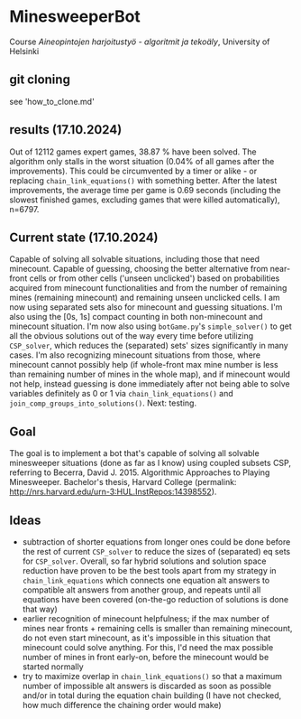 # MinesweeperBot
Course _Aineopintojen harjoitustyö - algoritmit ja tekoäly_, University of Helsinki

## git cloning

see 'how_to_clone.md'

## results (17.10.2024)
Out of 12112 games expert games, 38.87 % have been solved.
The algorithm only stalls in the worst situation (0.04% of all games after the improvements). This could be circumvented by a timer or alike - or replacing `chain_link_equations()` with something better.
After the latest improvements, the average time per game is 0.69 seconds (including the slowest finished games, excluding games that were killed automatically), n=6797.

## Current state (17.10.2024)

Capable of solving all solvable situations, including those that need minecount. 
Capable of guessing, choosing the better alternative from near-front cells or from other cells ('unseen unclicked') based on probabilities acquired from minecount functionalities and from the number of remaining mines (remaining minecount) and remaining unseen unclicked cells.
I am now using separated sets also for minecount and guessing situations. I'm also using the \[0s, 1s\] compact counting in both non-minecount and minecount situation. I'm now also using `botGame.py`'s `simple_solver()` to get all the obvious solutions out of the way every time before utilizing `CSP_solver`, which reduces the (separated) sets' sizes significantly in many cases. I'm also recognizing minecount situations from those, where minecount cannot possibly help (if whole-front max mine number is less than remaining number of mines in the whole map), and if minecount would not help, instead guessing is done immediately after not being able to solve variables definitely as 0 or 1 via `chain_link_equations()` and `join_comp_groups_into_solutions()`.
Next: testing.

## Goal
The goal is to implement a bot that's capable of solving all solvable minesweeper situations (done as far as I know) using coupled subsets CSP, referring to Becerra, David J. 2015. Algorithmic Approaches to Playing Minesweeper. Bachelor's thesis, Harvard College (permalink: http://nrs.harvard.edu/urn-3:HUL.InstRepos:14398552).

## Ideas
- subtraction of shorter equations from longer ones could be done before the rest of current `CSP_solver` to reduce the sizes of (separated) eq sets for `CSP_solver`. Overall, so far hybrid solutions and solution space reduction have proven to be the best tools apart from my strategy in `chain_link_equations` which connects one equation alt answers to compatible alt answers from another group, and repeats until all equations have been covered (on-the-go reduction of solutions is done that way)
- earlier recognition of minecount helpfulness; if the max number of mines near fronts + remaining cells is smaller than remaining minecount, do not even start minecount, as it's impossible in this situation that minecount could solve anything. For this, I'd need the max possible number of mines in front early-on, before the minecount would be started normally
- try to maximize overlap in `chain_link_equations()` so that a maximum number of impossible alt answers is discarded as soon as possible and/or in total during the equation chain building (I have not checked, how much difference the chaining order would make)
